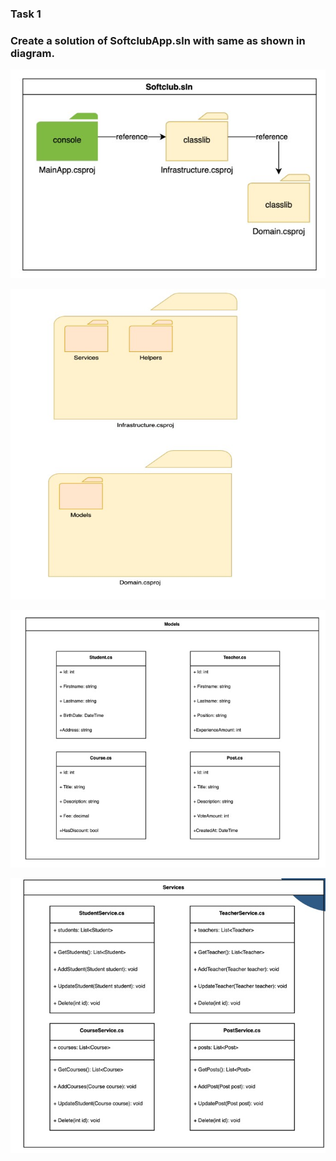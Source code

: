 
### Task 1
### Create a solution of SoftclubApp.sln with same as shown in diagram.


![Screenshot_1](./Images/Screenshot_1.jpg)

![Screenshot_2](./Images/Screenshot_2.jpg)

![Screenshot_3](./Images/Screenshot_3.jpg)

![Screenshot_4](./Images/Screenshot_4.jpg)

